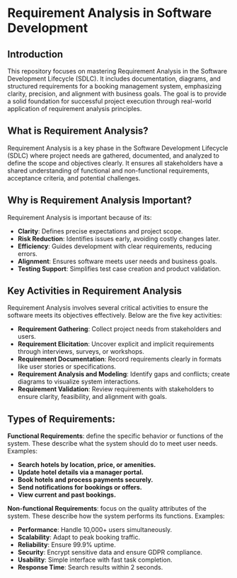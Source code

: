 # Requirement Analysis in Software Development

## Introduction
This repository focuses on mastering Requirement Analysis in the Software Development Lifecycle (SDLC). It includes documentation, diagrams, and structured requirements for a booking management system, emphasizing clarity, precision, and alignment with business goals. The goal is to provide a solid foundation for successful project execution through real-world application of requirement analysis principles.

## What is Requirement Analysis?
Requirement Analysis is a key phase in the Software Development Lifecycle (SDLC) where project needs are gathered, documented, and analyzed to define the scope and objectives clearly. It ensures all stakeholders have a shared understanding of functional and non-functional requirements, acceptance criteria, and potential challenges.

## Why is Requirement Analysis Important?

Requirement Analysis is important because of its:
  - **Clarity**: Defines precise expectations and project scope.
  - **Risk Reduction**: Identifies issues early, avoiding costly changes later.
  - **Efficiency**: Guides development with clear requirements, reducing errors.
  - **Alignment**: Ensures software meets user needs and business goals.
  - **Testing Support**: Simplifies test case creation and product validation.

## Key Activities in Requirement Analysis

Requirement Analysis involves several critical activities to ensure the software meets its objectives effectively. Below are the five key activities:
- **Requirement Gathering**: Collect project needs from stakeholders and users.
- **Requirement Elicitation**: Uncover explicit and implicit requirements through interviews, surveys, or workshops.
- **Requirement Documentation**: Record requirements clearly in formats like user stories or specifications.
- **Requirement Analysis and Modeling**: Identify gaps and conflicts; create diagrams to visualize system interactions.
- **Requirement Validation**: Review requirements with stakeholders to ensure clarity, feasibility, and alignment with goals.

## Types of Requirements:
**Functional Requirements**: define the specific behavior or functions of the system. These describe what the system should do to meet user needs.
  Examples:
  - **Search hotels by location, price, or amenities.**
  - **Update hotel details via a manager portal.**
  - **Book hotels and process payments securely.**
  - **Send notifications for bookings or offers.**
  - **View current and past bookings.**

**Non-functional Requirements**: focus on the quality attributes of the system. These describe how the system performs its functions.
  Examples:
  - **Performance**: Handle 10,000+ users simultaneously.
  - **Scalability**: Adapt to peak booking traffic.
  - **Reliability**: Ensure 99.9% uptime.
  - **Security**: Encrypt sensitive data and ensure GDPR compliance.
  - **Usability**: Simple interface with fast task completion.
  - **Response Time**: Search results within 2 seconds.
